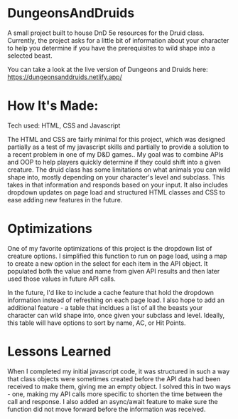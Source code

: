 # DungeonsAndDruids
A small project built to house DnD 5e resources for the Druid class. Currently, the project asks for a little bit of information about your character to help you determine if you have the prerequisites to wild shape into a selected beast. 

You can take a look at the live version of Dungeons and Druids here: https://dungeonsanddruids.netlify.app/

# How It's Made:
Tech used: HTML, CSS and Javascript

The HTML and CSS are fairly minimal for this project, which was designed partially as a test of my javascript skills and partially to provide a solution to a recent problem in one of my D&D games.. My goal was to combine APIs and OOP to help players quickly determine if they could shift into a given creature. The druid class has some limitations on what animals you can wild shape into, mostly depending on your character's level and subclass. This takes in that information and responds based on your input. It also includes dropdown updates on page load and structured HTML classes and CSS to ease adding new features in the future.

# Optimizations
One of my favorite optimizations of this project is the dropdown list of creature options. I simplified this function to run on page load, using a map to create a new option in the select for each item in the API object. It populated both the value and name from given API results and then later used those values in future API calls.

In the future, I'd like to include a cache feature that hold the dropdown information instead of refreshing on each page load. I also hope to add an additional feature - a table that incldues a list of all the beasts your character can wild shape into, once given your subclass and level. Ideally, this table will have options to sort by name, AC, or Hit Points. 

# Lessons Learned
When I completed my initial javascript code, it was structured in such a way that class objects were sometimes created before the API data had been received to make them, giving me an empty object. I solved this in two ways - one, making my API calls more specific to shorten the time between the call and response. I also added an async/await feature to make sure the function did not move forward before the information was received. 
